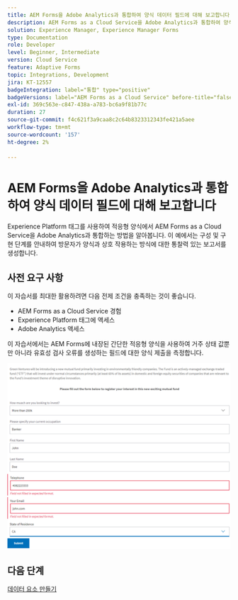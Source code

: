 ```yaml
---
title: AEM Forms을 Adobe Analytics과 통합하여 양식 데이터 필드에 대해 보고합니다
description: AEM Forms as a Cloud Service을 Adobe Analytics과 통합하여 양식 데이터 필드에 대해 보고합니다
solution: Experience Manager, Experience Manager Forms
type: Documentation
role: Developer
level: Beginner, Intermediate
version: Cloud Service
feature: Adaptive Forms
topic: Integrations, Development
jira: KT-12557
badgeIntegration: label="통합" type="positive"
badgeVersions: label="AEM Forms as a Cloud Service" before-title="false"
exl-id: 369c563e-c847-438a-a783-bc6a9f81b77c
duration: 27
source-git-commit: f4c621f3a9caa8c2c64b8323312343fe421a5aee
workflow-type: tm+mt
source-wordcount: '157'
ht-degree: 2%

---
```


# AEM Forms을 Adobe Analytics과 통합하여 양식 데이터 필드에 대해 보고합니다

Experience Platform 태그를 사용하여 적응형 양식에서 AEM Forms as a Cloud Service을 Adobe Analytics과 통합하는 방법을 알아봅니다. 이 예에서는 구성 및 구현 단계를 안내하여 방문자가 양식과 상호 작용하는 방식에 대한 통찰력 있는 보고서를 생성합니다.

## 사전 요구 사항

이 자습서를 최대한 활용하려면 다음 전제 조건을 충족하는 것이 좋습니다.

* AEM Forms as a Cloud Service 경험
* Experience Platform 태그에 액세스
* Adobe Analytics 액세스

이 자습서에서는 AEM Forms에 내장된 간단한 적응형 양식을 사용하여 거주 상태 값뿐만 아니라 유효성 검사 오류를 생성하는 필드에 대한 양식 제출을 측정합니다.

![적응형 양식](assets/use-case.png)

## 다음 단계

[데이터 요소 만들기](./data-elements.md)